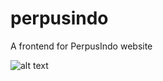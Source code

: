 # perpusindo
A frontend for PerpusIndo website

![alt text](https://s24.postimg.org/d1r488get/main_bg.jpg)

